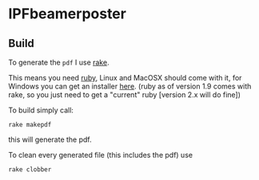 # IPFbeamerposter

## Build

To generate the `pdf` I use [rake](http://rake.rubyforge.org/).

This means you need [ruby](https://www.ruby-lang.org/), Linux and MacOSX should
come with it, for Windows you can get an installer
[here](http://rubyinstaller.org/). (ruby as of version 1.9 comes with rake, so
you just need to get a "current" ruby [version 2.x will do fine])

To build simply call:
```
rake makepdf
```

this will generate the pdf.

To clean every generated file (this includes the pdf) use

```
rake clobber
```